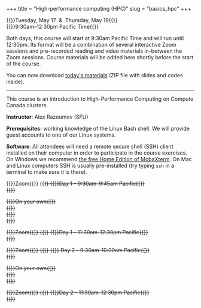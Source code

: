 +++
title = "High-performance computing (HPC)"
slug = "basics_hpc"
+++

{{<cor>}}Tuesday, May 17 &nbsp;&&nbsp; Thursday, May 19{{</cor>}}\
{{<cgr>}}9:30am–12:30pm Pacific Time{{</cgr>}}

Both days, this course will start at 9:30am Pacific Time and will run until 12:30pm. Its format will be a combination of
several interactive Zoom sessions and pre-recorded reading and video materials in-between the Zoom sessions. Course
materials will be added here shortly before the start of the course.

You can now download [today's materials](http://bit.ly/introhpc) (ZIP file with slides and codes inside).

<!-- Course materials will be added here shortly before the start of the course. -->

---

This course is an introduction to High-Performance Computing on Compute Canada clusters.

<!-- Please download a [ZIP file](https://owncloud.westgrid.ca/index.php/s/VCD8Pogqmk7eS16/download) with all slides (single -->
<!-- PDF combining all chapters) and sample codes. -->

**Instructor**: Alex Razoumov (SFU)

**Prerequisites:** working knowledge of the Linux Bash shell. We will provide guest accounts to one of our Linux systems.

**Software**: All attendees will need a remote secure shell (SSH) client installed on their computer in order to
participate in the course exercises. On Windows we recommend
[the free Home Edition of MobaXterm](https://mobaxterm.mobatek.net/download.html). On Mac and Linux computers SSH is
usually pre-installed (try typing `ssh` in a terminal to make sure it is there).

{{<cor>}}Zoom{{</cor>}} {{<s>}} {{<cgr>}}Day 1 - 9:30am-9:45am Pacific{{</cgr>}} \
{{<linktitle url="../hpc1" text="Opening morning session">}}

<!-- {{<cbr>}}On your own{{</cbr>}} \ -->
<!-- {{<nolinktitle>}}Overview{{</nolinktitle>}} \ -->
<!-- {{<nolinktitle>}}Basics{{</nolinktitle>}} \ -->
<!-- {{<nolinktitle>}}Languages and tools{{</nolinktitle>}} -->

{{<cbr>}}On your own{{</cbr>}} \
{{<linktitle url="../hpc/hpc-01-overview" text="Overview (20 min)">}} \
{{<linktitle url="../hpc/hpc-02-basics" text="Basics (28 min)">}} \
{{<linktitle url="../hpc/hpc-03-languages" text="Languages and tools (61 min)">}}

{{<cor>}}Zoom{{</cor>}} {{<s>}} {{<cgr>}}Day 1 - 11:30am-12:30pm Pacific{{</cgr>}} \
{{<linktitle url="../hpc2" text="Mid-day session">}}

{{<cor>}}Zoom{{</cor>}} {{<s>}} {{<cgr>}} Day 2 - 9:30am-10:00am Pacific{{</cgr>}} \
{{<linktitle url="../hpc3" text="Morning session">}}

<!-- {{<cbr>}}On your own{{</cbr>}} \ -->
<!-- {{<nolinktitle>}}Scheduling{{</nolinktitle>}} \ -->
<!-- {{<nolinktitle>}}Best practices, file sharing, and summary{{</nolinktitle>}} -->

{{<cbr>}}On your own{{</cbr>}} \
{{<linktitle url="../hpc/hpc-04-scheduling" text="Scheduling (66 min)">}} \
{{<linktitle url="../hpc/hpc-05-best-summary" text="Best practices, file sharing, and summary (9 min)">}}

{{<cor>}}Zoom{{</cor>}} {{<s>}} {{<cgr>}}Day 2 - 11:30am-12:30pm Pacific{{</cgr>}} \
{{<linktitle url="../hpc4" text="Closing mid-day session">}}
